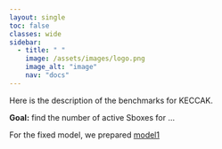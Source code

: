 ```yaml
---
layout: single
toc: false
classes: wide
sidebar:  
  - title: " "
    image: /assets/images/logo.png
    image_alt: "image"
    nav: "docs"
---
```


Here is the description of the benchmarks for KECCAK. 

**Goal:** find the number of active Sboxes for ... 

For the fixed model, we prepared [model1](/models/KECCAK/test) 
